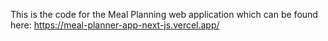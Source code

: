 This is the code for the Meal Planning web application which can be found here: https://meal-planner-app-next-js.vercel.app/
